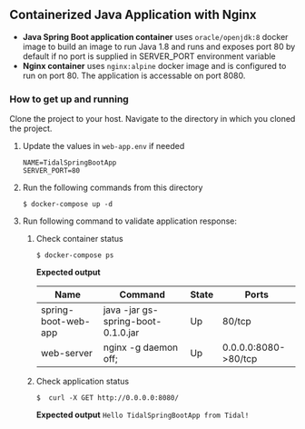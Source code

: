 ## Containerized Java Application with Nginx

* **Java Spring Boot application container** uses `oracle/openjdk:8` docker image to build an image to run Java 1.8 and runs and exposes port 80 by default if no port is supplied in SERVER_PORT environment variable
* **Nginx container** uses `nginx:alpine` docker image and is configured to run on port 80. The application is accessable on port 8080.

### How to get up and running
Clone the project to your host. Navigate to the directory in which you cloned the project. 
1. Update the values in `web-app.env` if needed
    ```
    NAME=TidalSpringBootApp
    SERVER_PORT=80
    ```
2. Run the following commands from this directory
    ```
    $ docker-compose up -d
    ```
3. Run following command to validate application response:
    1. Check container status
        ```
        $ docker-compose ps
        ```
        **Expected output**
        
        | Name                | Command                            | State | Ports                |
        |---------------------|------------------------------------|-------|----------------------|
        | spring-boot-web-app | java -jar gs-spring-boot-0.1.0.jar | Up    | 80/tcp               |
        | web-server          | nginx -g daemon off;               | Up    | 0.0.0.0:8080->80/tcp |
        
    2. Check application status  
        ```
        $  curl -X GET http://0.0.0.0:8080/
        ```
        **Expected output**
        `Hello TidalSpringBootApp from Tidal!`